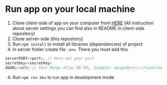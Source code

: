 # Run app on your local machine


1. Clone client-side of app on your computer from [HERE](https://github.com/Algoritm211/five-steps-frontend) (All instruction about server settings you can find also in README in client-side repository)
2. Clone server-side (this repository)
3. Run `npm install` to install all libraries (dependencies) of project
4. In server folder create file `.env`. There you must add this
```js
serverPORT=<port>, // Here set your port
secretKey=<secretKey>
dbURL=<url> // Your Mongo Atlas DB URL, Example: mongodb+srv://<userlogin>:<password>@cluster0.udmsc.mongodb.net/<dbname>?retryWrites=true&w=majority
```
4. Run `npm run dev` to run app in development mode

